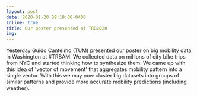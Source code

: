 ```yaml
---
layout: post
date: 2020-01-20 09:10:00-0400
inline: true
title: Our poster presented at TRB2020
img:
---
```


Yesterday Guido Cantelmo (TUM) presented our [poster](https://www.linkedin.com/posts/rafalkucharski_trbam-trbam-activity-6623509035729715201-qb_y) on big mobility data in Washington at #TRBAM. We collected data on millions of city bike trips from NYC and started thinking how to synthesize them. We came up with this idea of 'vector of movement' that aggregates mobility pattern into a single vector. With this we may now cluster big datasets into groups of similar patterns and provide more accurate mobility predictions (including weather).
